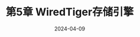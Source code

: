 ---
# Page title
title: 第5章 WiredTiger存储引擎

# Title for the menu link if you wish to use a shorter link title, otherwise remove this option.
linktitle: 第5章 WiredTiger存储引擎

# Page summary for search engines.
summary: Blah, blah, blah...

# Date page published
date: 2024-04-09

# Book page type (do not modify).
type: docs

# Position of this page in the menu. Remove this option to sort alphabetically.
weight: 5
---